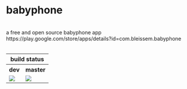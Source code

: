 # babyphone
<br>
a free and open source babyphone app
<br>
https://play.google.com/store/apps/details?id=com.bleissem.babyphone
<br><br>
<table>
<thead>
  <tr>
    <th colspan="2">build status</th>
  </tr>
</thead>
<tbody>
  <tr>
    <th>dev</th>
    <th>master</th>
  </tr>
  <tr>
    <td><img src="https://bleissem.visualstudio.com/DefaultCollection/_apis/public/build/definitions/ae70b622-e28d-48f1-a13c-97597574c7b8/15/badge"></img>
    </td>
    <td><img src="https://bleissem.visualstudio.com/DefaultCollection/_apis/public/build/definitions/ae70b622-e28d-48f1-a13c-97597574c7b8/16/badge"></img></td>
  </tr>
</tbody>
</table>

